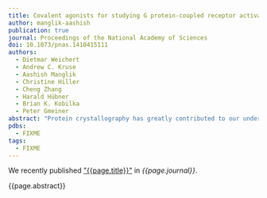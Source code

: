 ```yaml
---
title: Covalent agonists for studying G protein-coupled receptor activation
author: manglik-aashish
publication: true
journal: Proceedings of the National Academy of Sciences
doi: 10.1073/pnas.1410415111
authors:
  - Dietmar Weichert
  - Andrew C. Kruse
  - Aashish Manglik
  - Christine Hiller
  - Cheng Zhang
  - Harald Hübner
  - Brian K. Kobilka
  - Peter Gmeiner
abstract: "Protein crystallography has greatly contributed to our understanding of the structure and function of G protein-coupled receptors (GPCRs). Recent success in the structural investigation of active GPCR conformations was guided by the application of high-affinity agonists and G proteins or G protein mimetic nanobodies. However, poor affinities of agonists prevent the formation of diffraction-quality crystals and hamper the generation of state-specific nanobodies. To overcome this limitation, we present a general approach to covalently binding molecular tools for the construction of stable ligand-receptor complexes capable of G protein activation. Besides the promotion of structural studies, tethered agonist-GPCR complexes may find application in biochemical and biophysical experiments that require reliable labeling of distinct receptor populations, underlining the versatility of covalent agonists for studying GPCR activation."
pdbs:
  - FIXME
tags:
  - FIXME
---
```


We recently published ["{{page.title}}"](https://doi.org/{{page.doi}}) in *{{page.journal}}*.

{{page.abstract}}